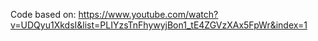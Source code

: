 Code based on: https://www.youtube.com/watch?v=UDQyu1XkdsI&list=PLIYzsTnFhywyjBon1_tE4ZGVzXAx5FpWr&index=1
